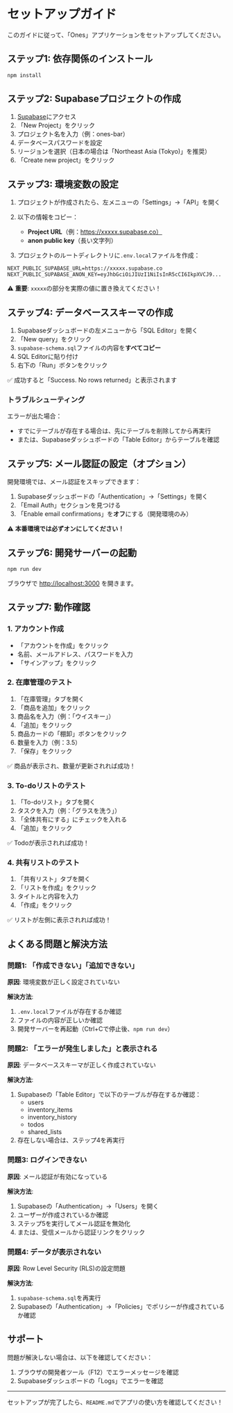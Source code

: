 # セットアップガイド

このガイドに従って、「Ones」アプリケーションをセットアップしてください。

## ステップ1: 依存関係のインストール

```bash
npm install
```

## ステップ2: Supabaseプロジェクトの作成

1. [Supabase](https://supabase.com/)にアクセス
2. 「New Project」をクリック
3. プロジェクト名を入力（例：ones-bar）
4. データベースパスワードを設定
5. リージョンを選択（日本の場合は「Northeast Asia (Tokyo)」を推奨）
6. 「Create new project」をクリック

## ステップ3: 環境変数の設定

1. プロジェクトが作成されたら、左メニューの「Settings」→「API」を開く
2. 以下の情報をコピー：
   - **Project URL**（例：https://xxxxx.supabase.co）
   - **anon public key**（長い文字列）

3. プロジェクトのルートディレクトリに`.env.local`ファイルを作成：

```env
NEXT_PUBLIC_SUPABASE_URL=https://xxxxx.supabase.co
NEXT_PUBLIC_SUPABASE_ANON_KEY=eyJhbGciOiJIUzI1NiIsInR5cCI6IkpXVCJ9...
```

⚠️ **重要**: `xxxxx`の部分を実際の値に置き換えてください！

## ステップ4: データベーススキーマの作成

1. Supabaseダッシュボードの左メニューから「SQL Editor」を開く
2. 「New query」をクリック
3. `supabase-schema.sql`ファイルの内容を**すべてコピー**
4. SQL Editorに貼り付け
5. 右下の「Run」ボタンをクリック

✅ 成功すると「Success. No rows returned」と表示されます

### トラブルシューティング

エラーが出た場合：
- すでにテーブルが存在する場合は、先にテーブルを削除してから再実行
- または、Supabaseダッシュボードの「Table Editor」からテーブルを確認

## ステップ5: メール認証の設定（オプション）

開発環境では、メール認証をスキップできます：

1. Supabaseダッシュボードの「Authentication」→「Settings」を開く
2. 「Email Auth」セクションを見つける
3. 「Enable email confirmations」を**オフ**にする（開発環境のみ）

⚠️ **本番環境では必ずオンにしてください！**

## ステップ6: 開発サーバーの起動

```bash
npm run dev
```

ブラウザで [http://localhost:3000](http://localhost:3000) を開きます。

## ステップ7: 動作確認

### 1. アカウント作成
- 「アカウントを作成」をクリック
- 名前、メールアドレス、パスワードを入力
- 「サインアップ」をクリック

### 2. 在庫管理のテスト
1. 「在庫管理」タブを開く
2. 「商品を追加」をクリック
3. 商品名を入力（例：「ウイスキー」）
4. 「追加」をクリック
5. 商品カードの「棚卸」ボタンをクリック
6. 数量を入力（例：3.5）
7. 「保存」をクリック

✅ 商品が表示され、数量が更新されれば成功！

### 3. To-doリストのテスト
1. 「To-doリスト」タブを開く
2. タスクを入力（例：「グラスを洗う」）
3. 「全体共有にする」にチェックを入れる
4. 「追加」をクリック

✅ Todoが表示されれば成功！

### 4. 共有リストのテスト
1. 「共有リスト」タブを開く
2. 「リストを作成」をクリック
3. タイトルと内容を入力
4. 「作成」をクリック

✅ リストが左側に表示されれば成功！

## よくある問題と解決方法

### 問題1: 「作成できない」「追加できない」

**原因**: 環境変数が正しく設定されていない

**解決方法**:
1. `.env.local`ファイルが存在するか確認
2. ファイルの内容が正しいか確認
3. 開発サーバーを再起動（Ctrl+Cで停止後、`npm run dev`）

### 問題2: 「エラーが発生しました」と表示される

**原因**: データベーススキーマが正しく作成されていない

**解決方法**:
1. Supabaseの「Table Editor」で以下のテーブルが存在するか確認：
   - users
   - inventory_items
   - inventory_history
   - todos
   - shared_lists
2. 存在しない場合は、ステップ4を再実行

### 問題3: ログインできない

**原因**: メール認証が有効になっている

**解決方法**:
1. Supabaseの「Authentication」→「Users」を開く
2. ユーザーが作成されているか確認
3. ステップ5を実行してメール認証を無効化
4. または、受信メールから認証リンクをクリック

### 問題4: データが表示されない

**原因**: Row Level Security (RLS)の設定問題

**解決方法**:
1. `supabase-schema.sql`を再実行
2. Supabaseの「Authentication」→「Policies」でポリシーが作成されているか確認

## サポート

問題が解決しない場合は、以下を確認してください：
1. ブラウザの開発者ツール（F12）でエラーメッセージを確認
2. Supabaseダッシュボードの「Logs」でエラーを確認

---

セットアップが完了したら、`README.md`でアプリの使い方を確認してください！

